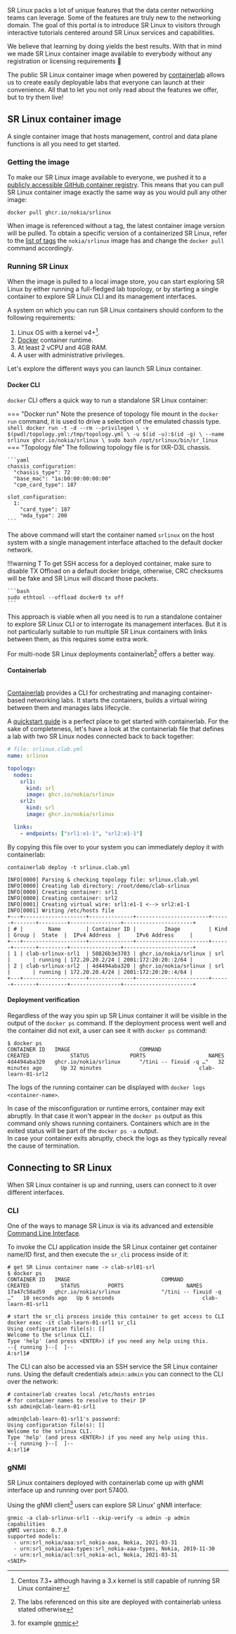 SR Linux packs a lot of unique features that the data center networking teams can leverage.
Some of the features are truly new to the networking domain.
The goal of this portal is to introduce SR Linux to visitors through interactive tutorials centered around SR Linux services and capabilities.

We believe that learning by doing yields the best results. With that in mind we made SR Linux container image available to everybody without any registration or licensing requirements :partying_face:

The public SR Linux container image when powered by [containerlab](https://containerlab.srlinux.dev) allows us to create easily deployable labs that everyone can launch at their convenience. All that to let you not only read about the features we offer, but to try them live!

## SR Linux container image

A single container image that hosts management, control and data plane functions is all you need to get started.

### Getting the image

To make our SR Linux image available to everyone, we pushed it to a [publicly accessible GitHub container registry](https://github.com/orgs/nokia/packages/container/package/srlinux). This means that you can pull SR Linux container image exactly the same way as you would pull any other image:

```shell
docker pull ghcr.io/nokia/srlinux
```

When image is referenced without a tag, the latest container image version will be pulled. To obtain a specific version of a containerized SR Linux, refer to the [list of tags](https://github.com/orgs/nokia/packages/container/srlinux/versions) the `nokia/srlinux` image has and change the `docker pull` command accordingly.

### Running SR Linux

When the image is pulled to a local image store, you can start exploring SR Linux by either running a full-fledged lab topology, or by starting a single container to explore SR Linux CLI and its management interfaces.

A system on which you can run SR Linux containers should conform to the following requirements:

1. Linux OS with a kernel v4+[^1].
1. [Docker](https://docs.docker.com/engine/install/) container runtime.
1. At least 2 vCPU and 4GB RAM.
1. A user with administrative privileges.

Let's explore the different ways you can launch SR Linux container.

#### Docker CLI

`docker` CLI offers a quick way to run a standalone SR Linux container:

=== "Docker run"
    Note the presence of topology file mount in the `docker run` command, it is used to drive a selection of the emulated chassis type.
    ```shell
    docker run -t -d --rm --privileged \
      -v $(pwd)/topology.yml:/tmp/topology.yml \
      -u $(id -u):$(id -g) \
      --name srlinux ghcr.io/nokia/srlinux \
      sudo bash /opt/srlinux/bin/sr_linux
    ```
=== "Topology file"
    The following topology file is for IXR-D3L chassis.

    ```yaml
    chassis_configuration:
      "chassis_type": 72
      "base_mac": "1a:b0:00:00:00:00"
      "cpm_card_type": 187

    slot_configuration:
      1:
        "card_type": 187
        "mda_type": 200
    ```

The above command will start the container named `srlinux` on the host system with a single management interface attached to the default docker network.

!!!warning T
    To get SSH access for a deployed container, make sure to disable TX Offload on a default docker bridge, otherwise, CRC checksums will be fake and SR Linux will discard those packets.

    ```bash
    sudo ethtool --offload docker0 tx off
    ```

This approach is viable when all you need is to run a standalone container to explore SR Linux CLI or to interrogate its management interfaces. But it is not particularly suitable to run multiple SR Linux containers with links between them, as this requires some extra work.

For multi-node SR Linux deployments containerlab[^3] offers a better way.

#### Containerlab

<div class="mxgraph" style="max-width:100%;border:1px solid transparent;margin:0 auto; display:block;" data-mxgraph="{&quot;page&quot;:4,&quot;zoom&quot;:1,&quot;highlight&quot;:&quot;#0000ff&quot;,&quot;nav&quot;:true,&quot;check-visible-state&quot;:true,&quot;resize&quot;:true,&quot;url&quot;:&quot;https://raw.githubusercontent.com/srl-labs/containerlab/diagrams/containerlab.drawio&quot;}"></div>

<script type="text/javascript" src="https://cdn.jsdelivr.net/gh/hellt/drawio-js@main/embed2.js" async></script>

[Containerlab](https://containerlab.srlinux.dev) provides a CLI for orchestrating and managing container-based networking labs. It starts the containers, builds a virtual wiring between them and manages labs lifecycle.

A [quickstart guide](https://containerlab.srlinux.dev/quickstart/) is a perfect place to get started with containerlab. For the sake of completeness, let's have a look at the containerlab file that defines a lab with two SR Linux nodes connected back to back together:

```yaml
# file: srlinux.clab.yml
name: srlinux

topology:
  nodes:
    srl1:
      kind: srl
      image: ghcr.io/nokia/srlinux
    srl2:
      kind: srl
      image: ghcr.io/nokia/srlinux

  links:
    - endpoints: ["srl1:e1-1", "srl2:e1-1"]
```

By copying this file over to your system you can immediately deploy it with containerlab:

```shell
containerlab deploy -t srlinux.clab.yml
```

```
INFO[0000] Parsing & checking topology file: srlinux.clab.yml 
INFO[0000] Creating lab directory: /root/demo/clab-srlinux 
INFO[0000] Creating container: srl1                     
INFO[0000] Creating container: srl2                     
INFO[0001] Creating virtual wire: srl1:e1-1 <--> srl2:e1-1 
INFO[0001] Writing /etc/hosts file                      
+---+--------------------+--------------+-----------------------+------+-------+---------+----------------+----------------------+
| # |        Name        | Container ID |         Image         | Kind | Group |  State  |  IPv4 Address  |     IPv6 Address     |
+---+--------------------+--------------+-----------------------+------+-------+---------+----------------+----------------------+
| 1 | clab-srlinux-srl1  | 50826b3e3703 | ghcr.io/nokia/srlinux | srl  |       | running | 172.20.20.2/24 | 2001:172:20:20::2/64 |
| 2 | clab-srlinux-srl2  | 4d4494aba320 | ghcr.io/nokia/srlinux | srl  |       | running | 172.20.20.4/24 | 2001:172:20:20::4/64 |
+---+--------------------+--------------+-----------------------+------+-------+---------+----------------+----------------------+
```

#### Deployment verification

Regardless of the way you spin up SR Linux container it will be visible in the output of the `docker ps` command. If the deployment process went well and the container did not exit, a user can see it with `docker ps` command:

```shell
$ docker ps
CONTAINER ID   IMAGE                      COMMAND                  CREATED             STATUS             PORTS                    NAMES
4d4494aba320   ghcr.io/nokia/srlinux      "/tini -- fixuid -q …"   32 minutes ago      Up 32 minutes                               clab-learn-01-srl2
```

The logs of the running container can be displayed with `docker logs <container-name>`.

In case of the misconfiguration or runtime errors, container may exit abruptly. In that case it won't appear in the `docker ps` output as this command only shows running containers. Containers which are in the exited status will be part of the `docker ps -a` output.  
In case your container exits abruptly, check the logs as they typically reveal the cause of termination.

## Connecting to SR Linux

When SR Linux container is up and running, users can connect to it over different interfaces.

### CLI

One of the ways to manage SR Linux is via its advanced and extensible [Command Line Interface](kb/mgmt.md#sr-linux-cli).

To invoke the CLI application inside the SR Linux container get container name/ID first, and then execute the `sr_cli` process inside of it:

```shell
# get SR Linux container name -> clab-srl01-srl
$ docker ps
CONTAINER ID   IMAGE                             COMMAND                  CREATED          STATUS         PORTS                    NAMES
17a47c58ad59   ghcr.io/nokia/srlinux             "/tini -- fixuid -q …"   10 seconds ago   Up 6 seconds                            clab-learn-01-srl1
```

```shell
# start the sr_cli process inside this container to get access to CLI
docker exec -it clab-learn-01-srl1 sr_cli
Using configuration file(s): []
Welcome to the srlinux CLI.
Type 'help' (and press <ENTER>) if you need any help using this.
--{ running }--[  ]--                                                                                                                           
A:srl1#
```

The CLI can also be accessed via an SSH service the SR Linux container runs. Using the default credentials `admin:admin` you can connect to the CLI over the network:

```shell
# containerlab creates local /etc/hosts entries
# for container names to resolve to their IP
ssh admin@clab-learn-01-srl1

admin@clab-learn-01-srl1's password: 
Using configuration file(s): []
Welcome to the srlinux CLI.
Type 'help' (and press <ENTER>) if you need any help using this.
--{ running }--[  ]--                                                                                                                           
A:srl1#
```

### gNMI

SR Linux containers deployed with containerlab come up with gNMI interface up and running over port 57400.

Using the gNMI client[^2] users can explore SR Linux' gNMI interface:

```
gnmic -a clab-srlinux-srl1 --skip-verify -u admin -p admin capabilities
gNMI version: 0.7.0
supported models:
  - urn:srl_nokia/aaa:srl_nokia-aaa, Nokia, 2021-03-31
  - urn:srl_nokia/aaa-types:srl_nokia-aaa-types, Nokia, 2019-11-30
  - urn:srl_nokia/acl:srl_nokia-acl, Nokia, 2021-03-31
<SNIP>
```

[^1]: Centos 7.3+ although having a 3.x kernel is still capable of running SR Linux container
[^2]: for example [gnmic](https://gnmic.kmrd.dev)
[^3]: The labs referenced on this site are deployed with containerlab unless stated otherwise
